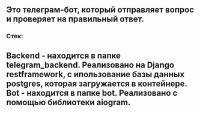  Это телеграм-бот, который отправляет вопрос и проверяет на правильный ответ.
---
### Стек: ## 

**Backend** - находится в папке telegram_backend. Реализовано на Django restframework, с ипользование базы данных postgres, которая загружается в контейнере.<br/>
**Bot** - находится в папке bot. Реализовано с помощью библиотеки aiogram.
---